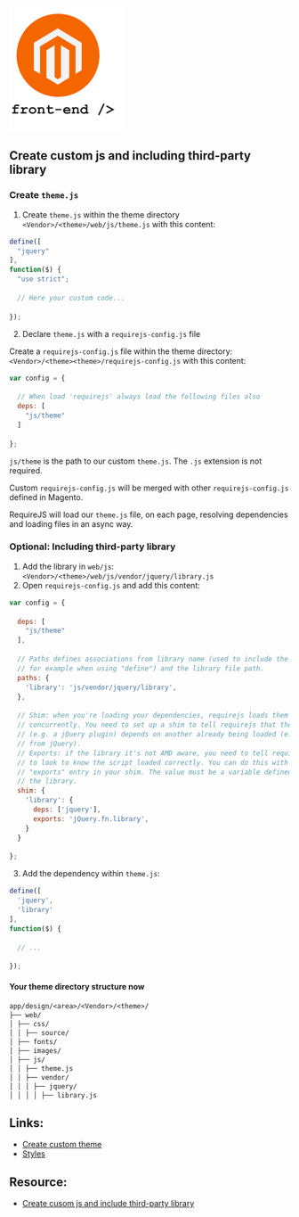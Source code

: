 [![picture alt](https://raw.githubusercontent.com/bazuza/FE-Magento-2-Guide/master/logo-m2-fe.png "Main page")](https://github.com/bazuza/FE-Magento-2-Guide)

## Create custom js and including third-party library

### Create `theme.js`
1. Create `theme.js` within the theme directory `<Vendor>/<theme>/web/js/theme.js` with this content:
```js
define([
  "jquery"
], 
function($) {
  "use strict";

  // Here your custom code...

});
```
2. Declare `theme.js` with a `requirejs-config.js` file

Create a `requirejs-config.js` file within the theme directory: `<Vendor>/<theme><theme>/requirejs-config.js` with this content:
```js
var config = {

  // When load 'requirejs' always load the following files also
  deps: [
    "js/theme"
  ]

};
```
`js/theme` is the path to our custom `theme.js`. The `.js` extension is not required.

Custom `requirejs-config.js` will be merged with other `requirejs-config.js` defined in Magento.

RequireJS will load our `theme.js` file, on each page, resolving dependencies and loading files in an async way.

### Optional: Including third-party library
1. Add the library in `web/js`: `<Vendor>/<theme>/web/js/vendor/jquery/library.js`
2. Open `requirejs-config.js` and add this content:
```js
var config = {

  deps: [
    "js/theme"
  ],

  // Paths defines associations from library name (used to include the library,
  // for example when using "define") and the library file path.
  paths: {
    'library': 'js/vendor/jquery/library',
  },

  // Shim: when you're loading your dependencies, requirejs loads them all
  // concurrently. You need to set up a shim to tell requirejs that the library
  // (e.g. a jQuery plugin) depends on another already being loaded (e.g. depends
  // from jQuery).
  // Exports: if the library it's not AMD aware, you need to tell requirejs what 
  // to look to know the script loaded correctly. You can do this with an 
  // "exports" entry in your shim. The value must be a variable defined within
  // the library.
  shim: {
    'library': {
      deps: ['jquery'],
      exports: 'jQuery.fn.library',
    }
  }

};
```
3. Add the dependency within `theme.js`:
```js
define([
  'jquery',
  'library'
], 
function($) {

  // ...

});
```

#### Your theme directory structure now
```
app/design/<area>/<Vendor>/<theme>/
├── web/
│ ├── css/
│ │ ├── source/ 
│ ├── fonts/
│ ├── images/
│ ├── js/
│ │ ├── theme.js
│ │ ├── vendor/
│ │ │ ├── jquery/
│ │ │ │ ├── library.js
```

## Links:
* [Create custom theme](https://github.com/bazuza/FE-Magento-2-Create-theme)
* [Styles](https://github.com/bazuza/FE-Magento-2-Styles)

## Resource:
* [Create cusom js and include third-party library](http://devdocs.magento.com/guides/v2.0/javascript-dev-guide/javascript/js-resources.html)
